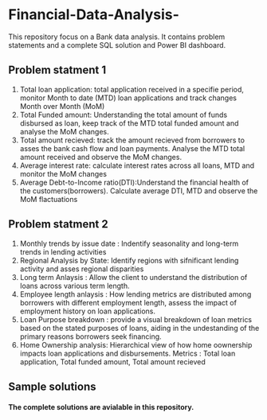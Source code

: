 # Financial-Data-Analysis-
This repository focus on a Bank data analysis. It contains problem statements and a complete SQL solution and Power BI dashboard. 

## Problem statment 1
 1. Total loan application: total application received in a specifie period, monitor Month to date (MTD) loan applications and track changes Month over Month (MoM)
 2. Total Funded amount: Understanding the total amount of funds disbursed as loan, keep track of the MTD total funded amount and analyse the  MoM changes.
 3. Total amount recieved: track the amount recieved from borrowers to asses the bank cash flow and loan payments. Analyse the MTD total amount received and observe the MoM changes.
 4. Average interest rate: calculate interest rates across all loans, MTD and monitor the MoM changes
 5. Average Debt-to-Income ratio(DTI):Understand the financial health of the customers(borrowers). Calculate average DTI, MTD  and observe the MoM flactuations
        
## Problem statment 2
1. Monthly trends by issue date : Indentify seasonality and long-term trends in lending activities
2. Regional Analysis by State: Identify regions with sifnificant lending activity and asses regional disparities
3. Long term Anlaysis : Allow the client to understand the distribution of loans across various term length.
4. Employee length anlaysis : How lending metrics are distributed among borrowers with different employment length, assess the impact of employment history on loan applications.
5. Loan Purpose breakdown : provide a visual breakdown of loan metrics based on the stated purposes of loans, aiding in the undestanding of the primary reasons borrowers seek financing.
6. Home Ownership analysis: Hierarchical view of how home oownership impacts loan applications and disbursements. Metrics : Total loan application, Total funded amount, Total amount recieved

## Sample solutions 
  #### The complete solutions are avialable in this repository.
   
 

